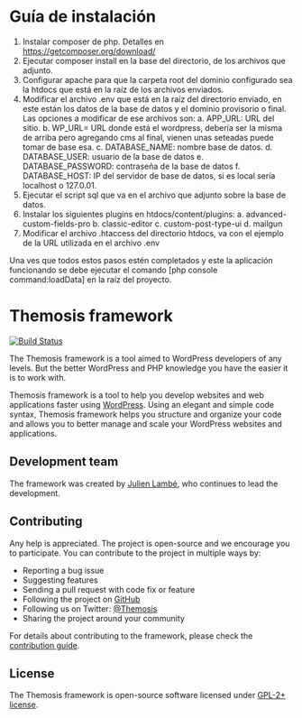 Guía de instalación
==================

1. Instalar composer de php. Detalles en https://getcomposer.org/download/
2. Ejecutar composer install en la base del directorio, de los archivos que adjunto.
3. Configurar apache para que la carpeta root del dominio configurado sea la htdocs que está en la raíz de los archivos enviados.
4. Modificar el archivo .env que está en la raíz del directorio enviado, en este están los datos de la base de datos y el dominio provisorio o final. Las opciones a modificar de ese archivos son:
	a. APP_URL: URL del sitio.
	b. WP_URL= URL donde está el wordpress, debería ser la misma de arriba pero agregando cms al final, vienen unas seteadas puede tomar de base esa.
	c. DATABASE_NAME: nombre base de datos.
	d. DATABASE_USER: usuario de la base de datos
	e. DATABASE_PASSWORD: contraseña de la base de datos
	f. DATABASE_HOST: IP del servidor de base de datos, si es local sería localhost o 127.0.01.
5. Ejecutar el script sql que va en el archivo que adjunto sobre la base de datos.
6. Instalar los siguientes plugins en htdocs/content/plugins:
	a. advanced-custom-fields-pro
	b. classic-editor
	c. custom-post-type-ui
	d. mailgun
7. Modificar el archivo .htaccess del directorio htdocs, va con el ejemplo de la URL utilizada en el archivo .env

Una ves que todos estos pasos estén completados y este la aplicación funcionando se debe ejecutar el comando [php console command:loadData] en la raíz del proyecto.



Themosis framework
==================

[![Build Status](https://travis-ci.org/themosis/themosis.svg?branch=dev)](https://travis-ci.org/themosis/themosis)

The Themosis framework is a tool aimed to WordPress developers of any levels. But the better WordPress and PHP knowledge you have the easier it is to work with.

Themosis framework is a tool to help you develop websites and web applications faster using [WordPress](https://wordpress.org). Using an elegant and simple code syntax, Themosis framework helps you structure and organize your code and allows you to better manage and scale your WordPress websites and applications.

Development team
----------------
The framework was created by [Julien Lambé](https://www.themosis.com/), who continues to lead the development.

Contributing
------------
Any help is appreciated. The project is open-source and we encourage you to participate. You can contribute to the project in multiple ways by:

- Reporting a bug issue
- Suggesting features
- Sending a pull request with code fix or feature
- Following the project on [GitHub](https://github.com/themosis)
- Following us on Twitter: [@Themosis](https://twitter.com/Themosis)
- Sharing the project around your community

For details about contributing to the framework, please check the [contribution guide](https://framework.themosis.com/docs/1.3/contributing).

License
-------
The Themosis framework is open-source software licensed under [GPL-2+ license](http://www.gnu.org/licenses/gpl-2.0.html).